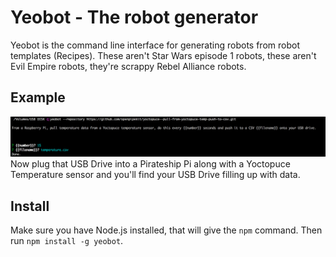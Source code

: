 # Yeobot - The robot generator

Yeobot is the command line interface for generating robots from robot templates (Recipes). These aren't Star Wars episode 1 robots, these aren't Evil Empire robots, they're scrappy Rebel Alliance robots.

## Example
![Yeobot example](example.png)
Now plug that USB Drive into a Pirateship Pi along with a Yoctopuce Temperature sensor and you'll find your USB Drive filling up with data.

## Install
Make sure you have Node.js installed, that will give the `npm` command.  Then run `npm install -g yeobot`.

